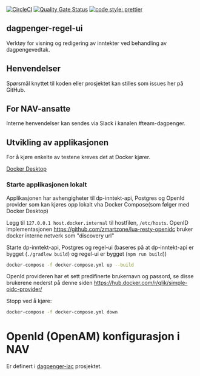 [![CircleCI](https://circleci.com/gh/navikt/dagpenger-regel-ui.svg?style=svg)](https://circleci.com/gh/navikt/dagpenger-regel-ui)
[![Quality Gate Status](https://sonarcloud.io/api/project_badges/measure?project=navikt_dagpenger-regel-ui&metric=alert_status)](https://sonarcloud.io/dashboard?id=navikt_dagpenger-regel-ui)
[![code style: prettier](https://img.shields.io/badge/code_style-prettier-ff69b4.svg?style=flat-square)](https://github.com/prettier/prettier)

## dagpenger-regel-ui

Verktøy for visning og redigering av inntekter ved behandling av dagpengevedtak.

## Henvendelser

Spørsmål knyttet til koden eller prosjektet kan stilles som issues her på GitHub.

## For NAV-ansatte

Interne henvendelser kan sendes via Slack i kanalen #team-dagpenger.

## Utvikling av applikasjonen

For å kjøre enkelte av testene kreves det at Docker kjører.

[Docker Desktop](https://www.docker.com/products/docker-desktop)


### Starte applikasjonen lokalt

Applikasjonen har avhengigheter til dp-inntekt-api, Postgres og OpenId provider som kan kjøres
opp lokalt vha Docker Compose(som følger med Docker Desktop) 

Legg til `127.0.0.1 host.docker.internal` til hostfilen, `/etc/hosts`. OpenID implementasjonen https://github.com/zmartzone/lua-resty-openidc bruker docker interne netverk som "discovery url"

Starte dp-inntekt-api, Postgres og regel-ui (baseres på at dp-inntekt-api er bygget (`./gradlew build`) og regel-ui er bygget (`npm run build`))
```bash
docker-compose -f docker-compose.yml up --build

```

OpenId provideren har et sett predifinerte brukernavn og passord, se disse brukerene nederst på denne siden https://hub.docker.com/r/qlik/simple-oidc-provider/ 


Stopp ved å kjøre: 
```bash
docker-compose -f docker-compose.yml down

```


# OpenId (OpenAM) konfigurasjon i NAV

Er definert i [dagpenger-iac](https://github.com/navikt/dagpenger-iac/tree/master/openid) prosjektet.
